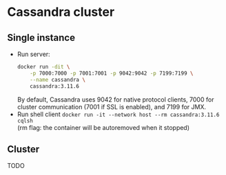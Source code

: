 # Cassandra cluster

## Single instance

* Run server:  
  ````bash
  docker run -dit \
      -p 7000:7000 -p 7001:7001 -p 9042:9042 -p 7199:7199 \
      --name cassandra \
      cassandra:3.11.6
  ````  
  By default, Cassandra uses 9042 for native protocol clients, 7000 for
  cluster communication (7001 if SSL is enabled), and 7199 for JMX.
* Run shell client
  `docker run -it --network host --rm cassandra:3.11.6 cqlsh`  
  (rm flag: the container will be autoremoved when it stopped)

## Cluster

TODO
